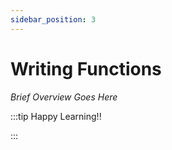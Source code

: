```yaml
---
sidebar_position: 3
---
```


# Writing Functions

_Brief Overview Goes Here_

:::tip Happy Learning!!

<QuestButton text="Go To Quest" link="https://app.stackup.dev/quest_page/writing-functions" />

:::
